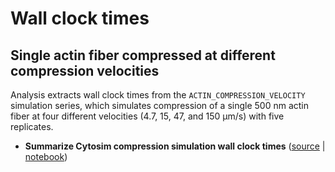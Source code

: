 # Wall clock times

## Single actin fiber compressed at different compression velocities

Analysis extracts wall clock times from the `ACTIN_COMPRESSION_VELOCITY` simulation series, which simulates compression of a single 500 nm actin fiber at four different velocities (4.7, 15, 47, and 150 μm/s) with five replicates.

- **Summarize Cytosim compression simulation wall clock times** ([source](https://github.com/simularium/subcell-pipeline/blob/main/subcell_pipeline/analysis/wall_clock_time/_summarize_cytosim_compression_simulation_wall_clock_times.py) | [notebook](https://simularium.github.io/subcell-pipeline/_notebooks/analysis/wall_clock_time/_summarize_cytosim_compression_simulation_wall_clock_times.html))
